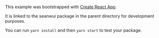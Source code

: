 This example was bootstrapped with [Create React App](https://github.com/facebook/create-react-app).

It is linked to the seanwui package in the parent directory for development purposes.

You can run `yarn install` and then `yarn start` to test your package.
